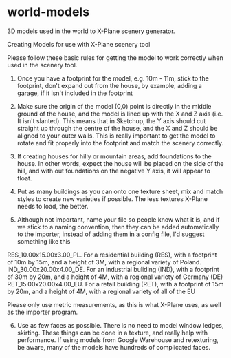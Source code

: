 world-models
============

3D models used in the world to X-Plane scenery generator.

Creating Models for use with X-Plane scenery tool

Please follow these basic rules for getting the model to work correctly when used in the scenery tool.

1) Once you have a footprint for the model, e.g. 10m - 11m, stick to the footprint, don't expand out from the house, by example, adding a garage, if it isn't included in the footprint

2) Make sure the origin of the model (0,0) point is directly in the middle ground of the house, and the model is lined up with the X and Z axis (i.e. It isn't slanted). This means that in Sketchup, the Y axis should cut straight up through the centre of the house, and the X and Z should be aligned to your outer walls. This is really important to get the model to rotate and fit properly into the footprint and match the scenery correctly.

3) If creating houses for hilly or mountain areas, add foundations to the house. In other words, expect the house will be placed on the side of the hill, and with out foundations on the negative Y axis, it will appear to float.

4) Put as many buildings as you can onto one texture sheet, mix and match styles to create new varieties if possible. The less textures X-Plane needs to load, the better.

5) Although not important, name your file so people know what it is, and if we stick to a naming convention, then they can be added automatically to the importer, instead of adding them in a config file, I'd suggest something like this

RES_10.00x15.00x3.00_PL. For a residential building (RES), with a footprint of 10m by 15m, and a height of 3M, with a regional variety of Poland.
IND_30.00x20.00x4.00_DE. For an industrial buliding (IND), with a footprint of 30m by 20m, and a height of 4M, with a regional variety of Germany (DE)
RET_15.00x20.00x4.00_EU. For a retail building (RET), with a footprint of 15m by 20m, and a height of 4M, with a regional variety of all of the EU

Please only use metric measurements, as this is what X-Plane uses, as well as the importer program.

6) Use as few faces as possible. There is no need to model window ledges, skirting. These things can be done in a texture, and really help with performance. If using models from Google Warehouse and retexturing, be aware, many of the models have hundreds of complicated faces.


